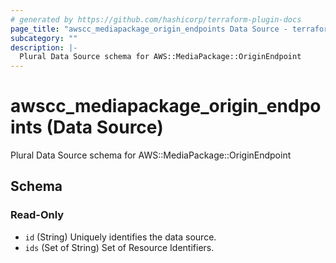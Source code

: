 ```yaml
---
# generated by https://github.com/hashicorp/terraform-plugin-docs
page_title: "awscc_mediapackage_origin_endpoints Data Source - terraform-provider-awscc"
subcategory: ""
description: |-
  Plural Data Source schema for AWS::MediaPackage::OriginEndpoint
---
```


# awscc_mediapackage_origin_endpoints (Data Source)

Plural Data Source schema for AWS::MediaPackage::OriginEndpoint



<!-- schema generated by tfplugindocs -->
## Schema

### Read-Only

- `id` (String) Uniquely identifies the data source.
- `ids` (Set of String) Set of Resource Identifiers.
